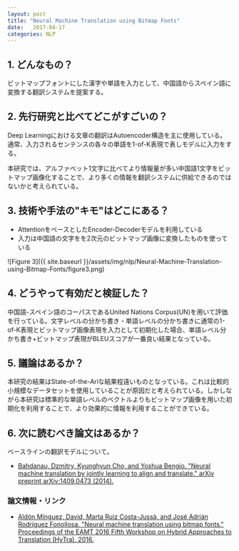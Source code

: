 ```yaml
---
layout: post
title: "Neural Machine Translation using Bitmap Fonts"
date:   2017-04-17
categories: NLP
---
```


## 1. どんなもの？

ビットマップフォントにした漢字や単語を入力として、中国語からスペイン語に変換する翻訳システムを提案する。

## 2. 先行研究と比べてどこがすごいの？

Deep Learningにおける文章の翻訳はAutoencoder構造を主に使用している。通常、入力されるセンテンスの各々の単語を1-of-K表現で表しモデルに入力をする。

本研究では、アルファベット1文字に比べてより情報量が多い中国語1文字をビットマップ画像化することで、より多くの情報を翻訳システムに供給できるのではないかと考えられている。

## 3. 技術や手法の"キモ"はどこにある？

* AttentionをベースとしたEncoder-Decoderモデルを利用している
* 入力は中国語の文字をを2次元のビットマップ画像に変換したものを使っている

![Figure 3]({{ site.baseurl }}/assets/img/nlp/Neural-Machine-Translation-using-Bitmap-Fonts/figure3.png)

## 4. どうやって有効だと検証した？

中国語-スペイン語のコーパスであるUnited Nations Corpus(UN)を用いて評価を行っている。文字レベルの分かち書き・単語レベルの分かち書きに通常の1-of-K表現とビットマップ画像表現を入力として初期化した場合、単語レベル分かち書き+ビットマップ表現がBLEUスコアが一番良い結果となっている。

## 5. 議論はあるか？

本研究の結果はState-of-the-Ariな結果程遠いものとなっている。これは比較的小規模なデータセットを使用していることが原因だと考えられている。しかしながら本研究は標準的な単語レベルのベクトルよりもビットマップ画像を用いた初期化を利用することで、より効果的に情報を利用することができている。

## 6. 次に読むべき論文はあるか？

ベースラインの翻訳モデルについて。
* [Bahdanau, Dzmitry, Kyunghyun Cho, and Yoshua Bengio. "Neural machine translation by jointly learning to align and translate." arXiv preprint arXiv:1409.0473 (2014).](https://arxiv.org/pdf/1409.0473)

### 論文情報・リンク

* [Aldón Mínguez, David, Marta Ruiz Costa-Jussà, and José Adrián Rodríguez Fonollosa. "Neural machine translation using bitmap fonts." Proceedings of the EAMT 2016 Fifth Workshop on Hybrid Approaches to Translation (HyTra). 2016.](https://upcommons.upc.edu/bitstream/handle/2117/102836/HyTra-5_paper4.pdf)

